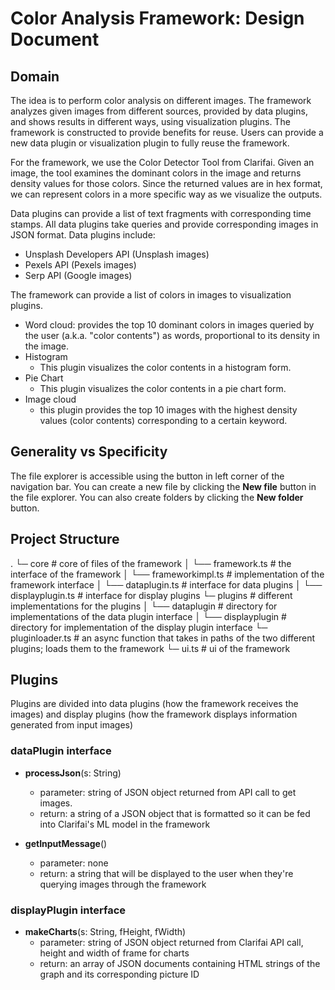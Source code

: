 # Color Analysis Framework: Design Document

## Domain

The idea is to perform color analysis on different images. The framework analyzes given images from different sources, provided by data plugins, and shows results in different ways, using visualization plugins. The framework is constructed to provide benefits for reuse. Users can provide a new data plugin or visualization plugin to fully reuse the framework.
 
For the framework, we use the Color Detector Tool from Clarifai. Given an image, the tool examines the dominant colors in the image and returns density values for those colors. Since the returned values are in hex format, we can represent colors in a more specific way as we visualize the outputs. 
 
Data plugins can provide a list of text fragments with corresponding time stamps.
All data plugins take queries and provide corresponding images in JSON format.
Data plugins  include:
- Unsplash Developers API (Unsplash images)
- Pexels API (Pexels images)
- Serp API (Google images)
 
The framework can provide a list of colors in images to visualization plugins.
- Word cloud: provides the top 10 dominant colors in images queried by the user (a.k.a. "color contents") as words, proportional to its density in the image.
- Histogram
	- This plugin visualizes the color contents in a histogram form. 
- Pie Chart
	- This plugin visualizes the color contents in a pie chart form. 
- Image cloud
	- this plugin provides the top 10 images with the highest density values (color contents) corresponding to a certain keyword. 


## Generality vs Specificity

The file explorer is accessible using the button in left corner of the navigation bar. You can create a new file by clicking the **New file** button in the file explorer. You can also create folders by clicking the **New folder** button.

## Project Structure
.
└─ core									# core of files of the framework
│   └──  framework.ts			# the interface of the framework
│   └──  frameworkimpl.ts	# implementation of the framework interface
│   └──  dataplugin.ts			# interface for data plugins
│   └──	 displayplugin.ts		# interface for display plugins
└─ plugins								# different implementations for the plugins
│   └──  dataplugin				# directory for implementations of the data plugin interface
│   └──  displayplugin			# directory for implementation of the display plugin interface
└─ pluginloader.ts				# an async function that takes in paths of the two different plugins; loads them to the framework
└─ ui.ts									# ui of the framework


## Plugins
Plugins are divided into data plugins (how the framework receives the images) and display plugins (how the framework displays information generated from input images)

### dataPlugin interface
- **processJson**(s: String)
	- parameter: string of JSON object returned from API call to get images.
	- return: a string of a JSON object that is formatted so it can be fed into Clarifai's ML model in the framework

- **getInputMessage**()
	- parameter: none
	- return: a string that will be displayed to the user when they're querying images through the framework

### displayPlugin interface
- **makeCharts**(s: String, fHeight, fWidth)
	- parameter: string of JSON object returned from Clarifai API call, height and width of frame for charts
	- return: an array of JSON documents containing HTML strings of the graph and its corresponding picture ID